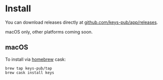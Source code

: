 # Install

You can download releases directly at [github.com/keys-pub/app/releases](https://github.com/keys-pub/app/releases).

macOS only, other platforms coming soon.

## macOS

To install via [homebrew](https://brew.sh/) cask:

```shell
brew tap keys-pub/tap
brew cask install keys
```

